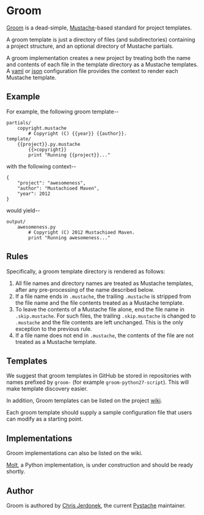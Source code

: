 Groom
=====

[Groom](http://cjerdonek.github.com/groom/) is a dead-simple,
[Mustache](http://mustache.github.com/)-based standard for project templates.

A groom template is just a directory of files (and subdirectories) containing
a project structure, and an optional directory of Mustache partials.

A groom implementation creates a new project by treating both the name and
contents of each file in the template directory as a Mustache templates.
A [yaml](http://yaml.org/) or [json](http://www.json.org/) configuration
file provides the context to render each Mustache template.


Example
-------

For example, the following groom template--

	partials/
	    copyright.mustache
			# Copyright (C) {{year}} {{author}}.
	template/
		{{project}}.py.mustache
		    {{>copyright}}
			print "Running {{project}}..."

with the following context--

	{
        "project": "awesomeness",
        "author": "Mustachioed Maven",
        "year": 2012
	}

would yield--

	output/
		awesomeness.py
			# Copyright (C) 2012 Mustachioed Maven.
			print "Running awesomeness..."

Rules
-----

Specifically, a groom template directory is rendered as follows:

1.  All file names and directory names are treated as Mustache templates,
    after any pre-processing of the name described below.
2.  If a file name ends in `.mustache`, the trailing `.mustache` is stripped
    from the file name and the file contents treated as a Mustache template.
3.  To leave the contents of a Mustache file alone, end the file name in
    `.skip.mustache`.  For such files, the trailing `.skip.mustache` is
    changed to `.mustache` and the file contents are left unchanged.  This is
    the only exception to the previous rule.
4.  If a file name does not end in `.mustache`, the contents of the file
    are not treated as a Mustache template.


Templates
---------

We suggest that groom templates in GitHub be stored in repositories
with names prefixed by `groom-` (for example `groom-python27-script`).
This will make template discovery easier.

In addition, Groom templates can be listed on the project
[wiki](https://github.com/cjerdonek/groom/wiki).

Each groom template should supply a sample configuration file that users
can modify as a starting point.


Implementations
---------------

Groom implementations can also be listed on the wiki.

[Molt](https://github.com/cjerdonek/molt), a Python implementation, is under
construction and should be ready shortly.


Author
------

Groom is authored by [Chris Jerdonek](https://github.com/cjerdonek), the
current [Pystache](https://github.com/defunkt/pystache) maintainer.
